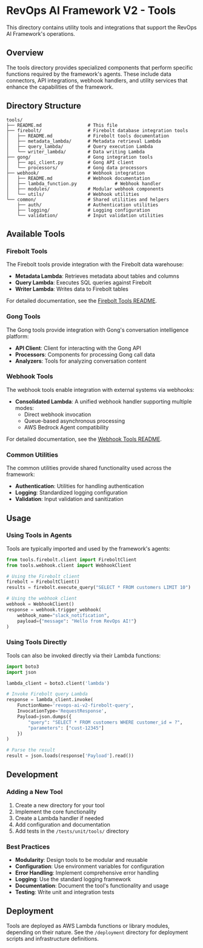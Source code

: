# RevOps AI Framework V2 - Tools

This directory contains utility tools and integrations that support the RevOps AI Framework's operations.

## Overview

The tools directory provides specialized components that perform specific functions required by the framework's agents. These include data connectors, API integrations, webhook handlers, and utility services that enhance the capabilities of the framework.

## Directory Structure

```
tools/
├── README.md                 # This file
├── firebolt/                 # Firebolt database integration tools
│   ├── README.md             # Firebolt tools documentation
│   ├── metadata_lambda/      # Metadata retrieval Lambda
│   ├── query_lambda/         # Query execution Lambda
│   └── writer_lambda/        # Data writing Lambda
├── gong/                     # Gong integration tools
│   ├── api_client.py         # Gong API client
│   └── processors/           # Gong data processors
├── webhook/                  # Webhook integration
│   ├── README.md             # Webhook documentation
│   ├── lambda_function.py              # Webhook handler
│   ├── modules/              # Modular webhook components
│   └── utils/                # Webhook utilities
└── common/                   # Shared utilities and helpers
    ├── auth/                 # Authentication utilities
    ├── logging/              # Logging configuration
    └── validation/           # Input validation utilities
```

## Available Tools

### Firebolt Tools

The Firebolt tools provide integration with the Firebolt data warehouse:

- **Metadata Lambda**: Retrieves metadata about tables and columns
- **Query Lambda**: Executes SQL queries against Firebolt
- **Writer Lambda**: Writes data to Firebolt tables

For detailed documentation, see the [Firebolt Tools README](/tools/firebolt/README.md).

### Gong Tools

The Gong tools provide integration with Gong's conversation intelligence platform:

- **API Client**: Client for interacting with the Gong API
- **Processors**: Components for processing Gong call data
- **Analyzers**: Tools for analyzing conversation content

### Webhook Tools

The webhook tools enable integration with external systems via webhooks:

- **Consolidated Lambda**: A unified webhook handler supporting multiple modes:
  - Direct webhook invocation
  - Queue-based asynchronous processing
  - AWS Bedrock Agent compatibility

For detailed documentation, see the [Webhook Tools README](/tools/webhook/README.md).

### Common Utilities

The common utilities provide shared functionality used across the framework:

- **Authentication**: Utilities for handling authentication
- **Logging**: Standardized logging configuration
- **Validation**: Input validation and sanitization

## Usage

### Using Tools in Agents

Tools are typically imported and used by the framework's agents:

```python
from tools.firebolt.client import FireboltClient
from tools.webhook.client import WebhookClient

# Using the Firebolt client
firebolt = FireboltClient()
results = firebolt.execute_query("SELECT * FROM customers LIMIT 10")

# Using the webhook client
webhook = WebhookClient()
response = webhook.trigger_webhook(
    webhook_name="slack_notification",
    payload={"message": "Hello from RevOps AI!"}
)
```

### Using Tools Directly

Tools can also be invoked directly via their Lambda functions:

```python
import boto3
import json

lambda_client = boto3.client('lambda')

# Invoke Firebolt query Lambda
response = lambda_client.invoke(
    FunctionName='revops-ai-v2-firebolt-query',
    InvocationType='RequestResponse',
    Payload=json.dumps({
        "query": "SELECT * FROM customers WHERE customer_id = ?",
        "parameters": ["cust-12345"]
    })
)

# Parse the result
result = json.loads(response['Payload'].read())
```

## Development

### Adding a New Tool

1. Create a new directory for your tool
2. Implement the core functionality
3. Create a Lambda handler if needed
4. Add configuration and documentation
5. Add tests in the `/tests/unit/tools/` directory

### Best Practices

- **Modularity**: Design tools to be modular and reusable
- **Configuration**: Use environment variables for configuration
- **Error Handling**: Implement comprehensive error handling
- **Logging**: Use the standard logging framework
- **Documentation**: Document the tool's functionality and usage
- **Testing**: Write unit and integration tests

## Deployment

Tools are deployed as AWS Lambda functions or library modules, depending on their nature. See the `/deployment` directory for deployment scripts and infrastructure definitions.
